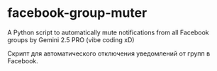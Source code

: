 # facebook-group-muter
A Python script to automatically mute notifications from all Facebook groups by Gemini 2.5 PRO (vibe coding xD)

Скрипт для автоматического отключения уведомлений от групп в Facebook.
